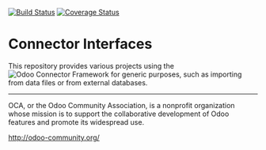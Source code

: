 [![Build Status](https://travis-ci.org/OCA/connector-interfaces.svg?branch=13.0)](https://travis-ci.org/OCA/connector-interfaces)
[![Coverage Status](https://coveralls.io/repos/OCA/connector-interfaces/badge.png?branch=13.0)](https://coveralls.io/r/OCA/connector-interfaces?branch=13.0)

# Connector Interfaces

This repository provides various projects using the ![Odoo Connector Framework](https://github.com/OCA/connector) for generic purposes, such as importing from data files or from external databases. 



----

OCA, or the Odoo Community Association, is a nonprofit organization whose
mission is to support the collaborative development of Odoo features and
promote its widespread use.

http://odoo-community.org/
